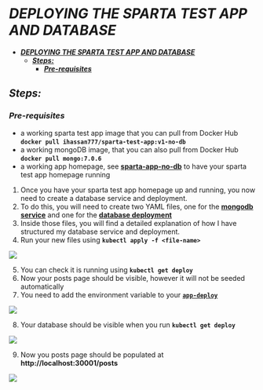 # ***DEPLOYING THE SPARTA TEST APP AND DATABASE***

- [***DEPLOYING THE SPARTA TEST APP AND DATABASE***](#deploying-the-sparta-test-app-and-database)
  - [***Steps:***](#steps)
    - [***Pre-requisites***](#pre-requisites)

## ***Steps:***
### ***Pre-requisites***
- a working sparta test app image that you can pull from Docker Hub **`docker pull ihassan777/sparta-test-app:v1-no-db`**
- a working mongoDB image, that you can also pull from Docker Hub **`docker pull mongo:7.0.6`**
- a working app homepage, see **[sparta-app-no-db](/tech264-k8s/k8s-yaml-definitions/local-sparta-app-no-db/README.md)** to have your sparta test app homepage running

1. Once you have your sparta test app homepage up and running, you now need to create a database service and deployment.
2. To do this, you will need to create two YAML files, one for the **[mongodb service](mongodb-service.yaml)** and one for the **[database deployment](db-deploy.yaml)**
3. Inside those files, you will find a detailed explanation of how I have structured my database service and deployment. 
4. Run your new files using **`kubectl apply -f <file-name>`** 

![](/tech264-k8s/K8S-images/local-sparta-app-deployment.png)


5. You can check it is running using **`kubectl get deploy`**
6.  Now your posts page should be visible, however it will not be seeded automatically
7.  You need to add the environment variable to your **[`app-deploy`](app-deploy.yaml)**

![](/tech264-k8s/K8S-images/dbhost.png)

8. Your database should be visible when you run **`kubectl get deploy`**

![](/tech264-k8s/K8S-images/deploy-with-db.png)

9. Now you posts page should be populated at **http://localhost:30001/posts**

![](/tech264-k8s/K8S-images/postspgtask3&4kb.png)




